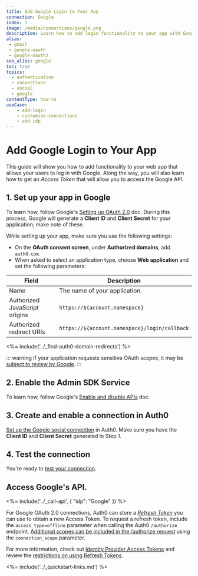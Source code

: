 ```yaml
---
title: Add Google Login to Your App
connection: Google
index: 1
image: /media/connections/google.png
description: Learn how to add login functionality to your app with Google. You will need to generate keys, copy these into your Auth0 settings, and enable the connection.
alias:
 - gmail
 - google-oauth
 - google-oauth2
seo_alias: google
toc: true
topics:
  - authentication
  - connections
  - social
  - google
contentType: how-to
useCase:
    - add-login
    - customize-connections
    - add-idp
---
```

# Add Google Login to Your App

This guide will show you how to add functionality to your web app that allows your users to log in with Google. Along the way, you will also learn how to get an <dfn data-key="access-token">Access Token</dfn> that will allow you to access the Google API.

## 1. Set up your app in Google

To learn how, follow Google's [Setting up OAuth 2.0](https://support.google.com/googleapi/answer/6158849) doc. During this process, Google will generate a **Client ID** and **Client Secret** for your application; make note of these.

While setting up your app, make sure you use the following settings:

* On the **OAuth consent screen**, under **Authorized domains**, add `auth0.com`.
* When asked to select an application type, choose **Web application** and set the following parameters:

| Field | Description |
| - | - |
| Name | The name of your application. |
| Authorized JavaScript origins | `https://${account.namespace}` |
| Authorized redirect URIs | `https://${account.namespace}/login/callback` |

<%= include('../_find-auth0-domain-redirects') %>

::: warning
If your application requests sensitive OAuth <dfn data-key="scope">scopes</dfn>, it may be [subject to review by Google](https://developers.google.com/apps-script/guides/client-verification).
:::

## 2. Enable the Admin SDK Service

To learn how, follow Google's [Enable and disable APIs](https://support.google.com/googleapi/answer/6158841) doc.

## 3. Create and enable a connection in Auth0

[Set up the Google social connection](/dashboard/guides/connections/set-up-connections-social) in Auth0. Make sure you have the **Client ID** and **Client Secret** generated in Step 1.

## 4. Test the connection

You're ready to [test your connection](/dashboard/guides/connections/test-connections-social).

## Access Google's API.

<%= include('../_call-api', {
  "idp": "Google"
}) %>

For Google OAuth 2.0 connections, Auth0 can store a <dfn data-key="refresh-token">[Refresh Token](/tokens/refresh-token/current#get-a-refresh-token)</dfn> you can use to obtain a new Access Token. To request a refresh token, include the `access_type=offline` parameter when calling the Auth0 `/authorize` endpoint. [Additional scopes can be included in the /authorize request](/connections/adding-scopes-for-an-external-idp) using the `connection_scope` parameter.

For more information, check out [Identity Provider Access Tokens](/tokens/overview-idp-access-tokens) and review the [restrictions on using Refresh Tokens](/tokens/refresh-token/current#restrictions-on-refresh-token-usage).

<%= include('../_quickstart-links.md') %>
